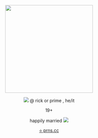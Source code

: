 <p align="center">
  <img src="https://files.catbox.moe/pmgtvc.gif" width="280" height="280"/></p>
<p align="center"><img src="https://files.catbox.moe/9p0zc3.gif"/> @ rick or prime , he/it</p>
<p align="center">19+ </p>
<p align="center">happily married <img src="https://files.catbox.moe/xoz7mw.png"/></p>
  <p align="center">  <a href="https://pronouns.cc/@prickcest">⟡ prns.cc</a> </p>
